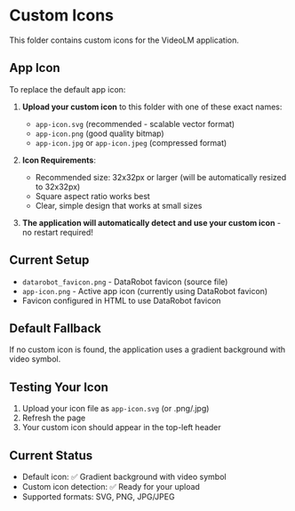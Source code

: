 # Custom Icons

This folder contains custom icons for the VideoLM application.

## App Icon

To replace the default app icon:

1. **Upload your custom icon** to this folder with one of these exact names:
   - `app-icon.svg` (recommended - scalable vector format)
   - `app-icon.png` (good quality bitmap)
   - `app-icon.jpg` or `app-icon.jpeg` (compressed format)

2. **Icon Requirements**:
   - Recommended size: 32x32px or larger (will be automatically resized to 32x32px)
   - Square aspect ratio works best
   - Clear, simple design that works at small sizes

3. **The application will automatically detect and use your custom icon** - no restart required!

## Current Setup

- `datarobot_favicon.png` - DataRobot favicon (source file)
- `app-icon.png` - Active app icon (currently using DataRobot favicon)
- Favicon configured in HTML to use DataRobot favicon

## Default Fallback

If no custom icon is found, the application uses a gradient background with video symbol.

## Testing Your Icon

1. Upload your icon file as `app-icon.svg` (or .png/.jpg)
2. Refresh the page
3. Your custom icon should appear in the top-left header

## Current Status

- Default icon: ✅ Gradient background with video symbol
- Custom icon detection: ✅ Ready for your upload
- Supported formats: SVG, PNG, JPG/JPEG
